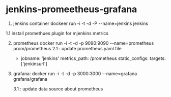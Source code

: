 # jenkins-promeetheus-grafana

1. jenkins container
    dockeer run -i -t -d -P --name=jenkins jenkins
    
  1.1 install  promethues plugin for mjenkins metrics


2. prometheus
    docker run -i -t -d -p 9090:9090 --name=prometheus prom/prometheus 
    2.1 : update prometheus.yaml file
     - jobname: 'jenkins'
       metrics_path: /prometheus
       static_configs:
         targets: ['jenkinsurl']

3. grafana:
    docker run -i -t -d -p 3000:3000 --name=grafana grafana/grafana 
    
    3.1 : update data source about prometheus

